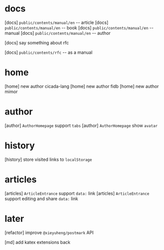 # docs

[docs] `public/contents/manual/en` -- article
[docs] `public/contents/manual/en` -- book
[docs] `public/contents/manual/en` -- manual
[docs] `public/contents/manual/en` -- author

[docs] say something about rfc

[docs] `public/contents/rfc` -- as a manual

# home

[home] new author cicada-lang
[home] new author fidb
[home] new author mimor

# author

[author] `AuthorHomepage` support `tabs`
[author] `AuthorHomepage` show `avatar`

# history

[history] store visited links to `localStorage`

# articles

[articles] `ArticleEntrance` support `data:` link
[articles] `ArticleEntrance` support editing and share `data:` link

# later

[refactor] improve `@xieyuheng/postmark` API

[md] add katex extensions back
